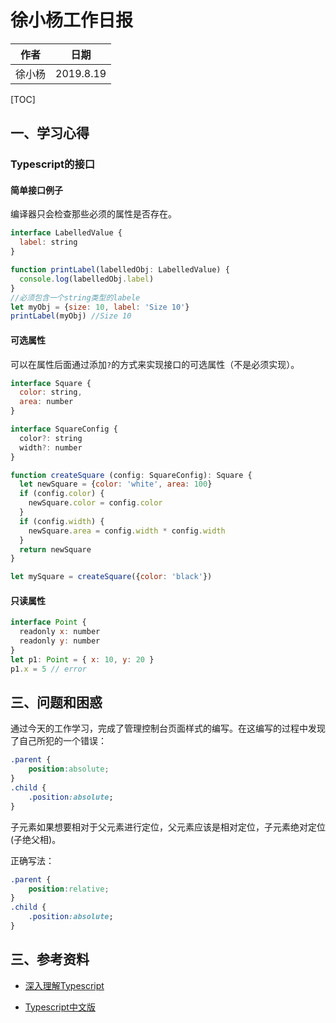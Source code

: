 # 徐小杨工作日报

| 作者 | 日期 |
| -- | -- |
| 徐小杨 | 2019.8.19 |

[TOC]


## 一、学习心得
### Typescript的接口
#### 简单接口例子
编译器只会检查那些必须的属性是否存在。
```js
interface LabelledValue {
  label: string
}

function printLabel(labelledObj: LabelledValue) {
  console.log(labelledObj.label)
}
//必须包含一个string类型的labele
let myObj = {size: 10, label: 'Size 10'}
printLabel(myObj) //Size 10
```
#### 可选属性
可以在属性后面通过添加`?`的方式来实现接口的可选属性（不是必须实现）。

```js
interface Square {
  color: string,
  area: number
}

interface SquareConfig {
  color?: string
  width?: number
}

function createSquare (config: SquareConfig): Square {
  let newSquare = {color: 'white', area: 100}
  if (config.color) {
    newSquare.color = config.color
  }
  if (config.width) {
    newSquare.area = config.width * config.width
  }
  return newSquare
}

let mySquare = createSquare({color: 'black'})
```

#### 只读属性

```js
interface Point {
  readonly x: number
  readonly y: number
}
let p1: Point = { x: 10, y: 20 }
p1.x = 5 // error
```

## 三、问题和困惑
通过今天的工作学习，完成了管理控制台页面样式的编写。在这编写的过程中发现了自己所犯的一个错误：

```css
.parent {
    position:absolute;
}
.child {
    .position:absolute;
}
```
子元素如果想要相对于父元素进行定位，父元素应该是相对定位，子元素绝对定位(子绝父相)。

正确写法：
```css
.parent {
    position:relative;
}
.child {
    .position:absolute;
}
```



## 三、参考资料

- [深入理解Typescript](https://jkchao.github.io/typescript-book-chinese/#why)

- [Typescript中文版](https://zhongsp.gitbooks.io/typescript-handbook/doc/handbook/Enums.html)

